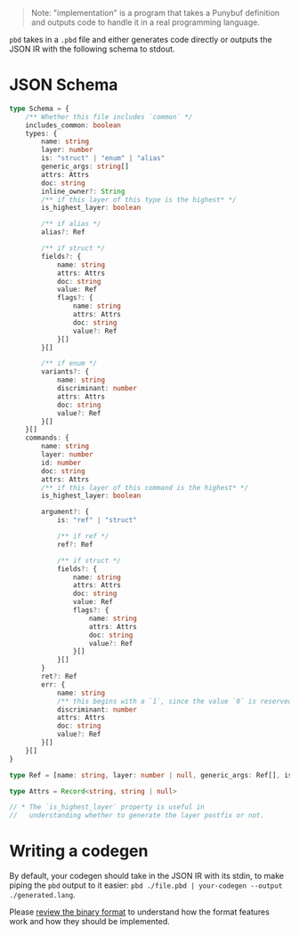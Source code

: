 > Note: "implementation" is a program that takes a Punybuf definition and outputs code to handle it in a real programming language.

`pbd` takes in a `.pbd` file and either generates code directly or outputs the JSON IR with the following schema to stdout.

# JSON Schema
```ts
type Schema = {
	/** Whether this file includes `common` */
	includes_common: boolean
	types: {
		name: string
		layer: number
		is: "struct" | "enum" | "alias"
		generic_args: string[]
		attrs: Attrs
		doc: string
		inline_owner?: String
		/** if this layer of this type is the highest* */
		is_highest_layer: boolean

		/** if alias */
		alias?: Ref

		/** if struct */
		fields?: {
			name: string
			attrs: Attrs
			doc: string
			value: Ref
			flags?: {
				name: string
				attrs: Attrs
				doc: string
				value?: Ref
			}[]
		}[]

		/** if enum */
		variants?: {
			name: string
			discriminant: number
			attrs: Attrs
			doc: string
			value?: Ref
		}[]
	}[]
	commands: {
		name: string
		layer: number
		id: number
		doc: string
		attrs: Attrs
		/** if this layer of this command is the highest* */
		is_highest_layer: boolean

		argument?: {
			is: "ref" | "struct"

			/** if ref */
			ref?: Ref

			/** if struct */
			fields?: {
				name: string
				attrs: Attrs
				doc: string
				value: Ref
				flags?: {
					name: string
					attrs: Attrs
					doc: string
					value?: Ref
				}[]
			}[]
		}
		ret?: Ref
		err: {
			name: string
			/** this begins with a `1`, since the value `0` is reserved for unknown errors */
			discriminant: number
			attrs: Attrs
			doc: string
			value?: Ref
		}[]
	}[]
}

type Ref = [name: string, layer: number | null, generic_args: Ref[], is_highest_layer: boolean]

type Attrs = Record<string, string | null>

// * The `is_highest_layer` property is useful in
//   understanding whether to generate the layer postfix or not.  
```

# Writing a codegen
By default, your codegen should take in the JSON IR with its stdin, to make piping the `pbd` output to it easier: `pbd ./file.pbd | your-codegen --output ./generated.lang`.

Please [review the binary format](BinaryFormat.md) to understand how the format features work and how they should be implemented.